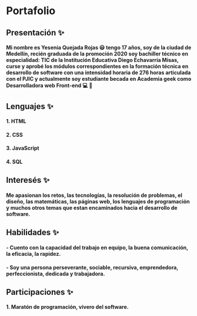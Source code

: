 # Portafolio
## Presentación :sparkles:
#### Mi nombre es Yesenia Quejada Rojas :smiley: tengo 17 años, soy de la ciudad de Medellín, recién graduada de la promoción 2020 soy bachiller técnico en especialidad: TIC de la Institución Educativa Diego Echavarría Misas, curse y aprobé los módulos correspondientes en la formación técnica en desarrollo de software con una intensidad horaria de 276 horas articulada con el PJIC y actualmente soy estudiante becada en Academia geek como Desarrolladora web Front-end :computer: :dash:

## Lenguajes :sparkles:
#### 1. HTML
#### 2. CSS 
#### 3. JavaScript
#### 4. SQL


## Interesés :sparkles:
#### Me apasionan los retos, las tecnologías, la resolución de problemas, el diseño, las matemáticas, las páginas web, los lenguajes de programación y muchos otros temas que estan encaminados hacia el desarrollo de software.

## Habilidades :sparkles:
#### - Cuento con la capacidad del trabajo en equipo, la buena comunicación, la eficacia, la rapidez.
#### - Soy una persona perseverante, sociable, recursiva, emprendedora, perfeccionista, dedicada y trabajadora.

## Participaciones :sparkles:
#### 1. Maratón de programación, vivero del software.

